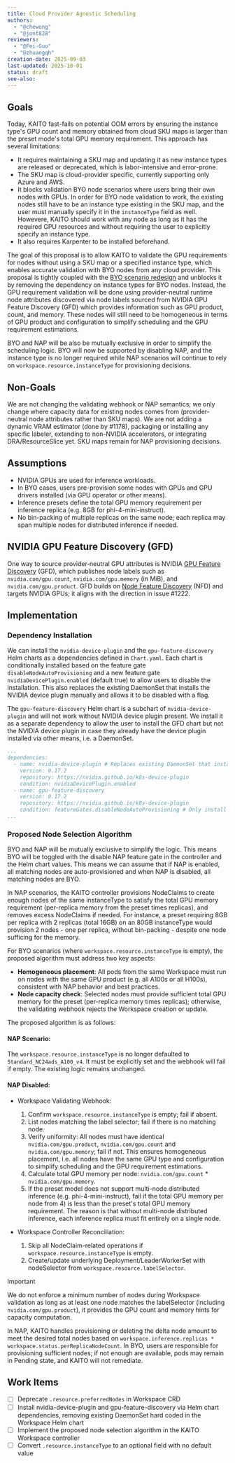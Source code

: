 ```yaml
---
title: Cloud Provider Agnostic Scheduling
authors:
  - "@chewong"
  - "@jont828"
reviewers:
  - "@Fei-Guo"
  - "@zhuangqh"
creation-date: 2025-09-03
last-updated: 2025-10-01
status: draft
see-also:
---
```


## Goals

Today, KAITO fast-fails on potential OOM errors by ensuring the instance type's GPU count and memory obtained from cloud SKU maps is larger than the preset mode's total GPU memory requirement. This approach has several limitations:

- It requires maintaining a SKU map and updating it as new instance types are released or deprecated, which is labor-intensive and error-prone.
- The SKU map is cloud-provider specific, currently supporting only Azure and AWS.
- It blocks validation BYO node scenarios where users bring their own nodes with GPUs. In order for BYO node validation to work, the existing nodes still have to be an instance type existing in the SKU map, and the user must manually specify it in the `instanceType` field as well. Howevere, KAITO should work with any node as long as it has the required GPU resources and without requiring the user to explicitly specify an instance type.
- It also requires Karpenter to be installed beforehand.

The goal of this proposal is to allow KAITO to validate the GPU requirements for nodes without using a SKU map or a specified instance type, which enables accurate validation with BYO nodes from any cloud provider. This proposal is tightly coupled with the [BYO scenario redesign](20250820-byo-nodes.md) and unblocks it by removing the dependency on instance types for BYO nodes. Instead, the GPU requirement validation will be done using provider-neutral runtime node attributes discovered via node labels sourced from NVIDIA GPU Feature Discovery (GFD) which provides information such as GPU product, count, and memory. These nodes will still need to be homogeneous in terms of GPU product and configuration to simplify scheduling and the GPU requirement estimations. 

BYO and NAP will be also be mutually exclusive in order to simplify the scheduling logic. BYO will now be supported by disabling NAP, and the instance type is no longer required while NAP scenarios will continue to rely on `workspace.resource.instanceType` for provisioning decisions.

## Non-Goals

We are not changing the validating webhook or NAP semantics; we only change where capacity data for existing nodes comes from (provider-neutral node attributes rather than SKU maps). We are not adding a dynamic VRAM estimator (done by #1178), packaging or installing any specific labeler, extending to non-NVIDIA accelerators, or integrating DRA/ResourceSlice yet. SKU maps remain for NAP provisioning decisions.

## Assumptions

- NVIDIA GPUs are used for inference workloads.
- In BYO cases, users pre-provision some nodes with GPUs and GPU drivers installed (via GPU operator or other means).
- Inference presets define the total GPU memory requirement per inference replica (e.g. 8GB for phi-4-mini-instruct).
- No bin-packing of multiple replicas on the same node; each replica may span multiple nodes for distributed inference if needed.

## NVIDIA GPU Feature Discovery (GFD)

One way to source provider‑neutral GPU attributes is NVIDIA [GPU Feature Discovery](https://github.com/NVIDIA/k8s-device-plugin/tree/main/docs/gpu-feature-discovery) (GFD), which publishes node labels such as `nvidia.com/gpu.count`, `nvidia.com/gpu.memory` (in MiB), and `nvidia.com/gpu.product`. GFD builds on [Node Feature Discovery](https://github.com/kubernetes-sigs/node-feature-discovery) (NFD) and targets NVIDIA GPUs; it aligns with the direction in issue #1222.

## Implementation

### Dependency Installation

We can install the `nvidia-device-plugin` and the `gpu-feature-discovery` Helm charts as a dependencies defined in `Chart.yaml`. Each chart is conditionally installed based on the feature gate `disableNodeAutoProvisioning` and a new feature gate `nvidiaDevicePlugin.enabled` (default true) to allow users to disable the installation. This also replaces the existing DaemonSet that installs the NVIDIA device plugin manually and allows it to be disabled with a flag.


The `gpu-feature-discovery` Helm chart is a subchart of `nvidia-device-plugin` and will not work without NVIDIA device plugin present. We install it as a separate dependency to allow the user to install the GFD chart but not the NVIDIA device plugin in case they already have the device plugin installed via other means, i.e. a DaemonSet. 

```yaml
...
dependencies:
  - name: nvidia-device-plugin # Replaces existing DaemonSet that installs this manually.
    version: 0.17.2
    repository: https://nvidia.github.io/k8s-device-plugin
    condition: nvidiaDevicePlugin.enabled 
  - name: gpu-feature-discovery
    version: 0.17.2
    repository: https://nvidia.github.io/k8s-device-plugin
    condition: featureGates.disableNodeAutoProvisioning # Only install GFD when NAP is disabled.
...
```

### Proposed Node Selection Algorithm

BYO and NAP will be mutually exclusive to simplify the logic. This means BYO will be toggled with the disable NAP feature gate in the controller and the Helm chart values. This means we can assume that if NAP is enabled, all matching nodes are auto-provisioned and when NAP is disabled, all matching nodes are BYO.

In NAP scenarios, the KAITO controller provisions NodeClaims to create enough nodes of the same instanceType to satisfy the total GPU memory requirement (per-replica memory from the preset times replicas), and removes excess NodeClaims if needed. For instance, a preset requiring 8GB per replica with 2 replicas (total 16GB) on an 80GB instanceType would provision 2 nodes - one per replica, without bin-packing - despite one node sufficing for the memory.

For BYO scenarios (where `workspace.resource.instanceType` is empty), the proposed algorithm must address two key aspects:
- **Homogeneous placement**: All pods from the same Workspace must run on nodes with the same GPU product (e.g. all A100s or all H100s), consistent with NAP behavior and best practices.
- **Node capacity check**: Selected nodes must provide sufficient total GPU memory for the preset (per-replica memory times replicas); otherwise, the validating webhook rejects the Workspace creation or update.

The proposed algorithm is as follows:

#### NAP Scenario:

The `workspace.resource.instanceType` is no longer defaulted to `Standard_NC24ads_A100_v4`. It must be explicitly set and the webhook will fail if empty. The existing logic remains unchanged.

#### NAP Disabled:

- Workspace Validating Webhook:
  1. Confirm `workspace.resource.instanceType` is empty; fail if absent.
  2. List nodes matching the label selector; fail if there is no matching node.
  3. Verify uniformity: All nodes must have identical `nvidia.com/gpu.product`, `nvidia.com/gpu.count` and `nvidia.com/gpu.memory`; fail if not. This ensures homogeneous placement, i.e. all nodes have the same GPU type and configuration to simplify scheduling and the GPU requirement estimations.
  4. Calculate total GPU memory per node: `nvidia.com/gpu.count` * `nvidia.com/gpu.memory`.
  5. If the preset model does not support multi-node distributed inference (e.g. phi-4-mini-instruct), fail if the total GPU memory per node from 4) is less than the preset's total GPU memory requirement. The reason is that without multi-node distributed inference, each inference replica must fit entirely on a single node.
 
- Workspace Controller Reconciliation:
  1. Skip all NodeClaim-related operations if `workspace.resource.instanceType` is empty.
  2. Create/update underlying Deployment/LeaderWorkerSet with nodeSelector from `workspace.resource.labelSelector`.

>[!IMPORTANT]
> We do not enforce a minimum number of nodes during Workspace validation as long as at least one node matches the labelSelector (including `nvidia.com/gpu.product`), it provides the GPU count and memory hints for capacity computation.
>
> In NAP, KAITO handles provisioning or deleting the delta node amount to meet the desired total nodes based on `workspace.inference.replicas * workspace.status.perReplicaNodeCount`. In BYO, users are responsible for provisioning sufficient nodes; if not enough are available, pods may remain in Pending state, and KAITO will not remediate.

## Work Items

- [ ] ⁠Deprecate `.resource.preferredNodes` in Workspace CRD
- [ ] Install nvidia-device-plugin and gpu-feature-discovery via Helm chart dependencies, removing existing DaemonSet hard coded in the Workspace Helm chart
- [ ] Implement the proposed node selection algorithm in the KAITO Workspace controller
- [ ] Convert `.resource.instanceType` to an optional field with no default value